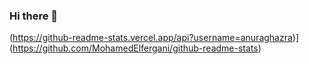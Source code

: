 ### Hi there 👋

<!--
**MohamedElfergani/MohamedElfergani** is a ✨ _special_ ✨ repository because its `README.md` (this file) appears on your GitHub profile.

Here are some ideas to get you started:

- 🔭 I’m currently working on ...
- 🌱 I’m currently learning ...
- 👯 I’m looking to collaborate on ...
- 🤔 I’m looking for help with ...
- 💬 Ask me about ...
- 📫 How to reach me: ...
- 😄 Pronouns: ...
- ⚡ Fun fact: ...
-->

(https://github-readme-stats.vercel.app/api?username=anuraghazra)](https://github.com/MohamedElfergani/github-readme-stats)


